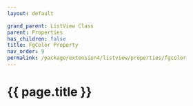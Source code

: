 ```yaml
---
layout: default

grand_parent: ListView Class
parent: Properties
has_children: false
title: FgColor Property
nav_order: 9
permalink: /package/extension4/listview/properties/fgcolor
---
```

# {{ page.title }}